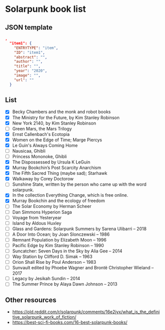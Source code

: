 # Solarpunk book list

## JSON template

```json
,
  "item1": {
    "ENTRYTYPE": "item",
    "ID": "item1",
    "abstract": "",
    "author": "",
    "title": "",
    "year": "2020",
    "image": "",
    "url": ""
  }
```

## List

- [x] Becky Chambers and the monk and robot books
- [x] The Ministry for the Future, by Kim Stanley Robinson
- [x] New York 2140, by Kim Stanley Robinson
- [ ] Green Mars, the Mars Trilogy
- [x] Ernst Callenbach's Ecotopia
- [x] Women on the Edge of Time; Marge Piercys
- [x] Le Guin's Always Coming Home
- [ ] Nausicaa, Ghibli
- [ ] Princess Mononoke, Ghibli
- [x] The Dispossessed by Ursula K LeGuin
- [x] Murray Bookchin’s Post Scarcity Anarchism
- [x] The Fifth Sacred Thing (maybe sad); Starhawk
- [x] Walkaway by Corey Doctorow
- [ ] Sunshine State, written by the person who came up with the word solarpunk.
- [x] In the collection Everything Change, which is free online.
- [x] Murray Bookchin and the ecology of freedom
- [ ] The Solar Economy by Herman Scheer
- [ ] Dan Simmons Hyperion Saga
- [ ] Voyage from Yesteryear
- [ ] Island by Aldous Huxley
- [ ] Glass and Gardens: Solarpunk Summers by Sarena Ulibarri – 2018
- [ ] A Door Into Ocean; by Joan Slonczewski – 1986
- [ ] Remnant Population by Elizabeth Moon – 1996
- [ ] Pacific Edge by Kim Stanley Robinson – 1990
- [ ] Suncatcher: Seven Days in the Sky by Alia Gee – 2014
- [ ] Way Station by Clifford D. Simak – 1963
- [ ] Orion Shall Rise by Poul Anderson – 1983
- [ ] Sunvault edited by Phoebe Wagner and Brontë Christopher Wieland – 2017
- [ ] Legacy by Jesikah Sundin – 2014
- [ ] The Summer Prince by Alaya Dawn Johnson – 2013

## Other resources

- https://old.reddit.com/r/solarpunk/comments/16e2jyx/what_is_the_definitive_solarpunk_work_of_fiction/
- https://best-sci-fi-books.com/16-best-solarpunk-books/
